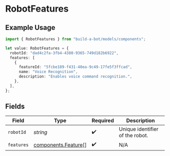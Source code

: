 # RobotFeatures

## Example Usage

```typescript
import { RobotFeatures } from "build-a-bot/models/components";

let value: RobotFeatures = {
  robotId: "dad4c2fa-3fb4-4380-9365-749d182b6922",
  features: [
    {
      featureId: "5fcbe189-f431-40ea-9c49-17fe5f3ffcad",
      name: "Voice Recognition",
      description: "Enables voice command recognition.",
    },
  ],
};
```

## Fields

| Field                                                      | Type                                                       | Required                                                   | Description                                                |
| ---------------------------------------------------------- | ---------------------------------------------------------- | ---------------------------------------------------------- | ---------------------------------------------------------- |
| `robotId`                                                  | *string*                                                   | :heavy_check_mark:                                         | Unique identifier of the robot.                            |
| `features`                                                 | [components.Feature](../../models/components/feature.md)[] | :heavy_check_mark:                                         | N/A                                                        |